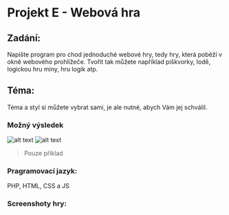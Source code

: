 # Projekt E - Webová hra

## Zadání:
Napište program pro chod jednoduché webové hry, tedy hry, která poběží v okně webového prohlížeče.
Tvořit tak můžete například piškvorky, lodě, logickou hru miny, hru logik atp.
## Téma:
Téma a styl si můžete vybrat sami, je ale nutné, abych Vám jej schválil.
### Možný výsledek
![alt text](https://i.imgur.com/AOH7w4f.png)
![alt text](https://www.funstockretro.co.uk/news/wp-content/uploads/2017/07/Pong-653x400.png)
> Pouze příklad
### Pragramovací jazyk:
PHP, HTML, CSS a JS

### Screenshoty hry:

